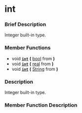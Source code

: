 #  int  

###  Brief Description  
Integer built-in type.

###  Member Functions 
  * void  **[`int`](#int)**  **(** [bool](class_bool) from  **)**
  * void  **[`int`](#int)**  **(** [real](class_real) from  **)**
  * void  **[`int`](#int)**  **(** [String](class_string) from  **)**

###  Description  
Integer built-in type.

###  Member Function Description  
